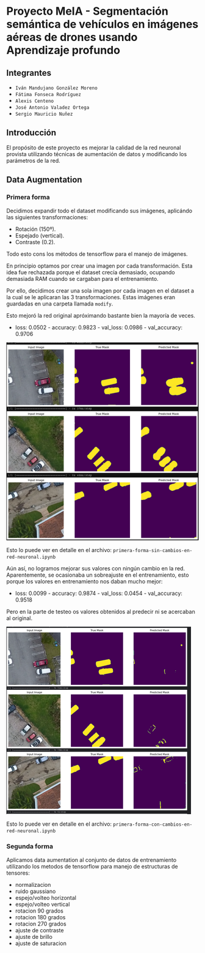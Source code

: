 # Proyecto MeIA - Segmentación semántica de vehículos en imágenes aéreas de drones usando Aprendizaje profundo

## Integrantes

- `Iván Mandujano González Moreno`
- `Fátima Fonseca Rodríguez`
- `Alexis Centeno`
- `José Antonio Valadez Ortega`
- `Sergio Mauricio Nuñez`

## Introducción
El propósito de este proyecto es mejorar la calidad de la red neuronal provista utilizando técnicas de aumentación de datos y modificando los parámetros de la red.
 
## Data Augmentation

### Primera forma

Decidimos expandir todo el dataset modificando sus imágenes, aplicándo las siguientes transformaciones:

* Rotación (150º).
* Espejado (vertical).
* Contraste (0.2). 

Todo esto cons los métodos de tensorflow para el manejo de imágenes.

En principio optamos por crear una imagen por cada transformación. Esta idea fue rechazada porque el dataset crecía demasiado, ocupando demasiada RAM cuando se cargaban para el entrenamiento. 

Por ello, decidimos crear una sola imagen por cada imagen en el dataset a la cual se le aplicaran las 3 transformaciones. Estas imágenes eran guardadas en una carpeta llamada `modify`.

Esto mejoró la red original apróximando bastante bien la mayoría de veces. 

* loss: 0.0502 - accuracy: 0.9823 - val_loss: 0.0986 - val_accuracy: 0.9706

!["img1.png"](/imgs/img1.png)

Esto lo puede ver en detalle en el archivo: `primera-forma-sin-cambios-en-red-neuronal.ipynb`

Aún así, no logramos mejorar sus valores con ningún cambio en la red. Aparentemente, se ocasionaba un sobreajuste en el entrenamiento, esto porque los valores en entrenamiento nos daban mucho mejor:

* loss: 0.0099 - accuracy: 0.9874 - val_loss: 0.0454 - val_accuracy: 0.9518

Pero en la parte de testeo os valores obtenidos al predecir ni se acercaban al original.

!["img2.png"](/imgs/img2.png)

Esto lo puede ver en detalle en el archivo: `primera-forma-con-cambios-en-red-neuronal.ipynb`

### Segunda forma

Aplicamos data aumentation al conjunto de datos de entrenamiento utilizando los metodos de tensorflow para manejo de estructuras de tensores:

- normalizacion
- ruido gaussiano
- espejo/volteo horizontal
- espejo/volteo vertical
- rotacion 90 grados
- rotacion 180 grados
- rotacion 270 grados
- ajuste de contraste
- ajuste de brillo
- ajuste de saturacion
